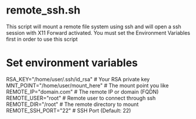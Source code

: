 # remote_ssh.sh
This script will mount a remote file system using ssh and will open a ssh session with X11 Forward activated.
You must set the Environment Variables first in order to use this script


# Set environment variables
RSA_KEY="/home/user/.ssh/id_rsa"                # Your RSA private key
MNT_POINT="/home/user/mount_here"               # The mount point you like
REMOTE_IP="domain.com"                          # The remote IP or domain (FQDN)
REMOTE_USER="root"                              # Remote user to connect through ssh
REMOTE_DIR="/root"                              # The remote directory to mount
REMOTE_SSH_PORT="22"                            # SSH Port (Default: 22)

